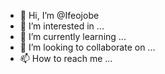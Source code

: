 - 👋 Hi, I’m @Ifeojobe
- 👀 I’m interested in ...
- 🌱 I’m currently learning ...
- 💞️ I’m looking to collaborate on ...
- 📫 How to reach me ...

<!---
Ifeojobe/Ifeojobe is a ✨ special ✨ repository because its `README.md` (this file) appears on your GitHub profile.
You can click the Preview link to take a look at your changes.
--->
